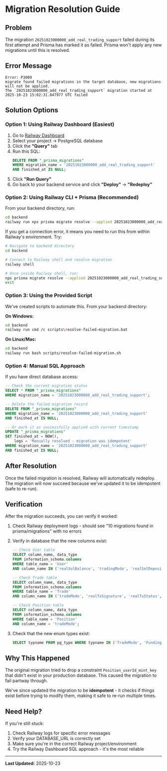 # Migration Resolution Guide

## Problem
The migration `20251023000000_add_real_trading_support` failed during its first attempt and Prisma has marked it as failed. Prisma won't apply any new migrations until this is resolved.

## Error Message
```
Error: P3009
migrate found failed migrations in the target database, new migrations will not be applied.
The `20251023000000_add_real_trading_support` migration started at 2025-10-23 15:02:31.847977 UTC failed
```

## Solution Options

### Option 1: Using Railway Dashboard (Easiest)

1. Go to [Railway Dashboard](https://railway.app)
2. Select your project → PostgreSQL database
3. Click the **"Query"** tab
4. Run this SQL:
   ```sql
   DELETE FROM "_prisma_migrations"
   WHERE migration_name = '20251023000000_add_real_trading_support'
   AND finished_at IS NULL;
   ```
5. Click **"Run Query"**
6. Go back to your backend service and click **"Deploy"** → **"Redeploy"**

### Option 2: Using Railway CLI + Prisma (Recommended)

From your backend directory, run:

```bash
cd backend
railway run npx prisma migrate resolve --applied 20251023000000_add_real_trading_support
```

If you get a connection error, it means you need to run this from within Railway's environment. Try:

```bash
# Navigate to backend directory
cd backend

# Connect to Railway shell and resolve migration
railway shell

# Once inside Railway shell, run:
npx prisma migrate resolve --applied 20251023000000_add_real_trading_support
exit
```

### Option 3: Using the Provided Script

We've created scripts to automate this. From your backend directory:

**On Windows:**
```bash
cd backend
railway run cmd /c scripts\resolve-failed-migration.bat
```

**On Linux/Mac:**
```bash
cd backend
railway run bash scripts/resolve-failed-migration.sh
```

### Option 4: Manual SQL Approach

If you have direct database access:

```sql
-- Check the current migration status
SELECT * FROM "_prisma_migrations"
WHERE migration_name = '20251023000000_add_real_trading_support';

-- Delete the failed migration record
DELETE FROM "_prisma_migrations"
WHERE migration_name = '20251023000000_add_real_trading_support'
AND finished_at IS NULL;

-- Or mark it as successfully applied with current timestamp
UPDATE "_prisma_migrations"
SET finished_at = NOW(),
    logs = 'Manually resolved - migration was idempotent'
WHERE migration_name = '20251023000000_add_real_trading_support'
AND finished_at IS NULL;
```

## After Resolution

Once the failed migration is resolved, Railway will automatically redeploy. The migration will now succeed because we've updated it to be idempotent (safe to re-run).

## Verification

After the migration succeeds, you can verify it worked:

1. Check Railway deployment logs - should see "10 migrations found in prisma/migrations" with no errors
2. Verify in database that the new columns exist:
   ```sql
   -- Check User table
   SELECT column_name, data_type
   FROM information_schema.columns
   WHERE table_name = 'User'
   AND column_name IN ('realSolBalance', 'tradingMode', 'realSolDepositAddress');

   -- Check Trade table
   SELECT column_name, data_type
   FROM information_schema.columns
   WHERE table_name = 'Trade'
   AND column_name IN ('tradeMode', 'realTxSignature', 'realTxStatus', 'fundingSource', 'pumpPortalFee');

   -- Check Position table
   SELECT column_name, data_type
   FROM information_schema.columns
   WHERE table_name = 'Position'
   AND column_name = 'tradeMode';
   ```

3. Check that the new enum types exist:
   ```sql
   SELECT typname FROM pg_type WHERE typname IN ('TradeMode', 'FundingSource', 'TransactionStatus');
   ```

## Why This Happened

The original migration tried to drop a constraint `Position_userId_mint_key` that didn't exist in your production database. This caused the migration to fail partway through.

We've since updated the migration to be **idempotent** - it checks if things exist before trying to modify them, making it safe to re-run multiple times.

## Need Help?

If you're still stuck:
1. Check Railway logs for specific error messages
2. Verify your DATABASE_URL is correctly set
3. Make sure you're in the correct Railway project/environment
4. Try the Railway Dashboard SQL approach - it's the most reliable

---

**Last Updated:** 2025-10-23
